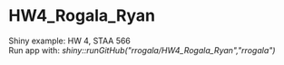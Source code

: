 # HW4_Rogala_Ryan  
Shiny example: HW 4, STAA 566   
Run app with: *shiny::runGitHub("rrogala/HW4_Rogala_Ryan","rrogala")*
